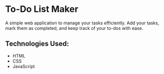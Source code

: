 # To-Do List Maker
A simple web application to manage your tasks efficiently. Add your tasks, mark them as completed, and keep track of your to-dos with ease.

## Technologies Used:
- HTML
- CSS
- JavaScript
